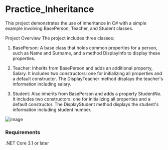 # Practice_Inheritance

This project demonstrates the use of inheritance in C# with a simple example involving BasePerson, Teacher, and Student classes.

Project Overview
The project includes three classes:

1. BasePerson: A base class that holds common properties for a person, such as Name and Surname, and a method DisplayInfo to display these properties.

2. Teacher: Inherits from BasePerson and adds an additional property, Salary. It includes two constructors: one for initializing all properties and a default constructor. The DisplayTeacher method displays the teacher's information including salary.

3. Student: Also inherits from BasePerson and adds a property StudentNo. It includes two constructors: one for initializing all properties and a default constructor. The DisplayStudent method displays the student's information including student number.

![image](https://github.com/user-attachments/assets/45acca18-d1eb-4a3c-9dc0-9712226260a9)

### Requirements
.NET Core 3.1 or later
